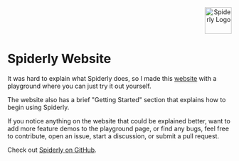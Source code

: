 <div align="right">
  <img src="https://github.com/filiptrivan/spiderly/blob/main/spiderly-logo.svg" alt="Spiderly Logo" width="60"/>
</div>

# Spiderly Website

It was hard to explain what Spiderly does, so I made this <a href="https://www.spiderly.dev" target="_blank" rel="noopener noreferrer">website</a> with a playground where you can just try it out yourself.

The website also has a brief "Getting Started" section that explains how to begin using Spiderly.

If you notice anything on the website that could be explained better, want to add more feature demos to the playground page, or find any bugs, feel free to contribute, open an issue, start a discussion, or submit a pull request.

Check out <a href="https://github.com/filiptrivan/spiderly" target="_blank" rel="noopener noreferrer">Spiderly on GitHub</a>.
